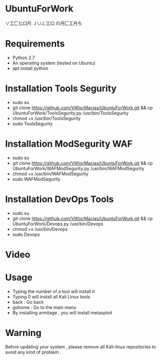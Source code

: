 # UbuntuForWork
∨工匚匕口尺 Ｊ∪ㄥ工口 爪丹匚工丹ち
# Requirements
- Python 2.7
- An operating system (tested on Ubuntu)
- apt install python

# Installation Tools Segurity
- sudo su
- git clone https://github.com/ViKtorMacias/UbuntuForWork.git && cp UbuntuForWork/ToolsSegurity.py /usr/bin/ToolsSegurity
- chmod +x /usr/bin/ToolsSegurity
- sudo ToolsSegurity 
# Installation ModSegurity WAF 
- sudo su
- git clone https://github.com/ViKtorMacias/UbuntuForWork.git && cp UbuntuForWork/WAFModSegurity.py /usr/bin/WAFModSegurity
- chmod +x /usr/bin/WAFModSegurity
- sudo WAFModSegurity 
# Installation DevOps Tools 
- sudo su
- git clone https://github.com/ViKtorMacias/UbuntuForWork.git && cp UbuntuForWork/Devops.py /usr/bin/Devops
- chmod +x /usr/bin/Devops
- sudo Devops 
# Video


# Usage
- Typing the number of a tool will install it
- Typing 0 will install all Kali Linux tools
- back : Go back
- gohome : Go to the main menu
- By installing armitage , you will install metasploit

# Warning
Before updating your system , please remove all Kali-linux repositories to avoid any kind of problem .